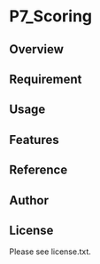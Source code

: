 # P7_Scoring 

## Overview


## Requirement


## Usage


## Features


## Reference


## Author


## License

Please see license.txt.

